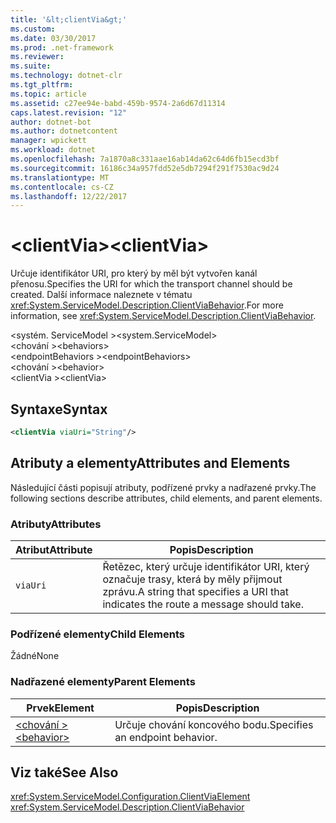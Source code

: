 ```yaml
---
title: '&lt;clientVia&gt;'
ms.custom: 
ms.date: 03/30/2017
ms.prod: .net-framework
ms.reviewer: 
ms.suite: 
ms.technology: dotnet-clr
ms.tgt_pltfrm: 
ms.topic: article
ms.assetid: c27ee94e-babd-459b-9574-2a6d67d11314
caps.latest.revision: "12"
author: dotnet-bot
ms.author: dotnetcontent
manager: wpickett
ms.workload: dotnet
ms.openlocfilehash: 7a1870a8c331aae16ab14da62c64d6fb15ecd3bf
ms.sourcegitcommit: 16186c34a957fdd52e5db7294f291f7530ac9d24
ms.translationtype: MT
ms.contentlocale: cs-CZ
ms.lasthandoff: 12/22/2017
---
```

# <a name="ltclientviagt"></a><span data-ttu-id="346e3-102">&lt;clientVia&gt;</span><span class="sxs-lookup"><span data-stu-id="346e3-102">&lt;clientVia&gt;</span></span>
<span data-ttu-id="346e3-103">Určuje identifikátor URI, pro který by měl být vytvořen kanál přenosu.</span><span class="sxs-lookup"><span data-stu-id="346e3-103">Specifies the URI for which the transport channel should be created.</span></span> <span data-ttu-id="346e3-104">Další informace naleznete v tématu <xref:System.ServiceModel.Description.ClientViaBehavior>.</span><span class="sxs-lookup"><span data-stu-id="346e3-104">For more information, see <xref:System.ServiceModel.Description.ClientViaBehavior>.</span></span>  
  
 <span data-ttu-id="346e3-105">\<systém. ServiceModel ></span><span class="sxs-lookup"><span data-stu-id="346e3-105">\<system.ServiceModel></span></span>  
<span data-ttu-id="346e3-106">\<chování ></span><span class="sxs-lookup"><span data-stu-id="346e3-106">\<behaviors></span></span>  
<span data-ttu-id="346e3-107">\<endpointBehaviors ></span><span class="sxs-lookup"><span data-stu-id="346e3-107">\<endpointBehaviors></span></span>  
<span data-ttu-id="346e3-108">\<chování ></span><span class="sxs-lookup"><span data-stu-id="346e3-108">\<behavior></span></span>  
<span data-ttu-id="346e3-109">\<clientVia ></span><span class="sxs-lookup"><span data-stu-id="346e3-109">\<clientVia></span></span>  
  
## <a name="syntax"></a><span data-ttu-id="346e3-110">Syntaxe</span><span class="sxs-lookup"><span data-stu-id="346e3-110">Syntax</span></span>  
  
```xml  
<clientVia viaUri="String"/>  
```  
  
## <a name="attributes-and-elements"></a><span data-ttu-id="346e3-111">Atributy a elementy</span><span class="sxs-lookup"><span data-stu-id="346e3-111">Attributes and Elements</span></span>  
 <span data-ttu-id="346e3-112">Následující části popisují atributy, podřízené prvky a nadřazené prvky.</span><span class="sxs-lookup"><span data-stu-id="346e3-112">The following sections describe attributes, child elements, and parent elements.</span></span>  
  
### <a name="attributes"></a><span data-ttu-id="346e3-113">Atributy</span><span class="sxs-lookup"><span data-stu-id="346e3-113">Attributes</span></span>  
  
|<span data-ttu-id="346e3-114">Atribut</span><span class="sxs-lookup"><span data-stu-id="346e3-114">Attribute</span></span>|<span data-ttu-id="346e3-115">Popis</span><span class="sxs-lookup"><span data-stu-id="346e3-115">Description</span></span>|  
|---------------|-----------------|  
|`viaUri`|<span data-ttu-id="346e3-116">Řetězec, který určuje identifikátor URI, který označuje trasy, která by měly přijmout zprávu.</span><span class="sxs-lookup"><span data-stu-id="346e3-116">A string that specifies a URI that indicates the route a message should take.</span></span>|  
  
### <a name="child-elements"></a><span data-ttu-id="346e3-117">Podřízené elementy</span><span class="sxs-lookup"><span data-stu-id="346e3-117">Child Elements</span></span>  
 <span data-ttu-id="346e3-118">Žádné</span><span class="sxs-lookup"><span data-stu-id="346e3-118">None</span></span>  
  
### <a name="parent-elements"></a><span data-ttu-id="346e3-119">Nadřazené elementy</span><span class="sxs-lookup"><span data-stu-id="346e3-119">Parent Elements</span></span>  
  
|<span data-ttu-id="346e3-120">Prvek</span><span class="sxs-lookup"><span data-stu-id="346e3-120">Element</span></span>|<span data-ttu-id="346e3-121">Popis</span><span class="sxs-lookup"><span data-stu-id="346e3-121">Description</span></span>|  
|-------------|-----------------|  
|[<span data-ttu-id="346e3-122">\<chování ></span><span class="sxs-lookup"><span data-stu-id="346e3-122">\<behavior></span></span>](../../../../../docs/framework/configure-apps/file-schema/wcf/behavior-of-endpointbehaviors.md)|<span data-ttu-id="346e3-123">Určuje chování koncového bodu.</span><span class="sxs-lookup"><span data-stu-id="346e3-123">Specifies an endpoint behavior.</span></span>|  
  
## <a name="see-also"></a><span data-ttu-id="346e3-124">Viz také</span><span class="sxs-lookup"><span data-stu-id="346e3-124">See Also</span></span>  
 <xref:System.ServiceModel.Configuration.ClientViaElement>  
 <xref:System.ServiceModel.Description.ClientViaBehavior>
